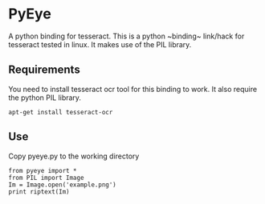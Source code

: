 PyEye
======
A python binding for tesseract.
This is a python ~binding~ link/hack for tesseract tested in linux. It makes use of the PIL library. 

Requirements
------------
You need to install tesseract ocr tool for this binding to work.
It also require the python PIL library.
```
apt-get install tesseract-ocr
```
Use
---
Copy pyeye.py to the working directory
```
from pyeye import *
from PIL import Image
Im = Image.open('example.png')
print riptext(Im)
```





